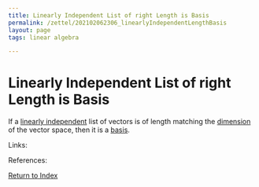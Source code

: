 ```yaml
---
title: Linearly Independent List of right Length is Basis
permalink: /zettel/202102062306_linearlyIndependentLengthBasis
layout: page
tags: linear algebra

---
```

# Linearly Independent List of right Length is Basis

If a [linearly independent](202102062030_linearlyIndependentDefinition) list of vectors is of length matching the 
[dimension](202102062253_dimensionDefinition) of the vector space, then it is a [basis](202102062154_basisDefinition).

Links: 

References: 

[Return to Index](index)